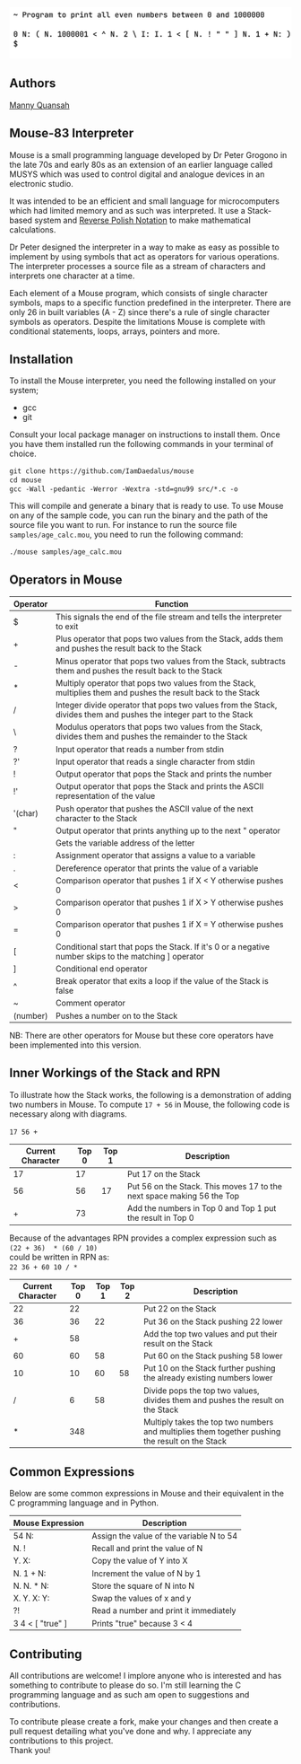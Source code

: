 ![plot](./assets/banner.png)

## Authors
[Manny Quansah](https://www.linkedin.com/in/IamDaedalus)

## Mouse-83 Interpreter
Mouse is a small programming language developed by Dr Peter Grogono in the late
70s and early 80s as an extension of an earlier language called MUSYS which was
used to control digital and analogue devices in an electronic studio.  

It was intended to be an efficient and small language for microcomputers which
had limited memory and as such was interpreted. It use a Stack-based system and
[Reverse Polish Notation](https://en.wikipedia.org/wiki/Reverse_Polish_notation) to make mathematical calculations.  

Dr Peter designed the interpreter in a way to make as easy as possible to implement
by using symbols that act as operators for various operations. The interpreter
processes a source file as a stream of characters and interprets one character at
a time.  

Each element of a Mouse program, which consists of single character symbols, maps
to a specific function predefined in the interpreter. There are only 26 in built
variables (A - Z) since there's a rule of single character symbols as operators.
Despite the limitations Mouse is complete with conditional statements, loops,
arrays, pointers and more.


## Installation
To install the Mouse interpreter, you need the following installed on your system;  
* gcc
* git

Consult your local package manager on instructions to install them. Once you have
them installed run the following commands in your terminal of choice.

```
git clone https://github.com/IamDaedalus/mouse
cd mouse
gcc -Wall -pedantic -Werror -Wextra -std=gnu99 src/*.c -o
```

This will compile and generate a binary that is ready to use.
To use Mouse on any of the sample code, you can run the binary and the path of the
source file you want to run. For instance to run the source file ``samples/age_calc.mou``,
you need to run the following command:

```
./mouse samples/age_calc.mou
```


## Operators in Mouse
| Operator | Function                                                                                                           |
| -------- | ------------------------------------------------------------------------------------------------------------------ |
| $        | This signals the end of the file stream and tells the interpreter to exit                                          |
| +        | Plus operator that pops two values from the Stack, adds them and pushes the result back to the Stack               |
| -        | Minus operator that pops two values from the Stack, subtracts them and pushes the result back to the Stack         |
| *        | Multiply operator that pops two values from the Stack, multiplies them and pushes the result back to the Stack     |
| /        | Integer divide operator that pops two values from the Stack, divides them and pushes the integer part to the Stack |
| \        | Modulus operators that pops two values from the Stack, divides them and pushes the remainder to the Stack          |
| ?        | Input operator that reads a number from stdin                                                                      |
| ?'       | Input operator that reads a single character from stdin                                                            |
| !        | Output operator that pops the Stack and prints the number                                                          |
| !'       | Output operator that pops the Stack and prints the ASCII representation of the value                               |
| '(char)  | Push operator that pushes the ASCII value of the next character to the Stack                                       |
| "        | Output operator that prints anything up to the next " operator                                                     |
| <letter> | Gets the variable address of the letter                                                                            |
| :        | Assignment operator that assigns a value to a variable                                                             |
| .        | Dereference operator that prints the value of a variable                                                           |
| <        | Comparison operator that pushes 1 if X < Y otherwise pushes 0                                                      |
| >        | Comparison operator that pushes 1 if X > Y otherwise pushes 0                                                      |
| =        | Comparison operator that pushes 1 if X = Y otherwise pushes 0                                                      |
| [        | Conditional start that pops the Stack. If it's 0 or a negative number skips to the matching ] operator             |
| ]        | Conditional end operator                                                                                           |
| ^        | Break operator that exits a loop if the value of the Stack is false                                                |
| ~        | Comment operator                                                                                                   |
| (number) | Pushes a number on to the Stack                                                                                    |

NB: There are other operators for Mouse but these core operators have been implemented into this version.


## Inner Workings of the Stack and RPN
To illustrate how the Stack works, the following is a demonstration of adding two numbers
in Mouse. To compute ``17 + 56`` in Mouse, the following code is necessary along with
diagrams.

`` 17 56 + ``

| Current Character | Top 0 | Top 1 | Description                                                            |
| ----------------- | ----- | ----- | ---------------------------------------------------------------------- |
| 17                | 17    |       | Put 17 on the Stack                                                    |
| 56                | 56    | 17    | Put 56 on the Stack. This moves 17 to the next space making 56 the Top |
| +                 | 73    |       | Add the numbers in Top 0 and Top 1 put the result in Top 0             |

   
Because of the advantages RPN provides a complex expression such as  
``(22 + 36)  * (60 / 10)``  
could be written in RPN as:  
``22 36 + 60 10 / *``

| Current Character | Top 0 | Top 1 | Top 2 | Description                                                                                     |
| ----------------- | ----- | ----- | ----- | ----------------------------------------------------------------------------------------------- |
| 22                | 22    |       |       | Put 22 on the Stack                                                                             |
| 36                | 36    | 22    |       | Put 36 on the Stack pushing 22 lower                                                            |
| +                 | 58    |       |       | Add the top two values and put their result on the Stack                                        |
| 60                | 60    | 58    |       | Put 60 on the Stack pushing 58 lower                                                            |
| 10                | 10    | 60    | 58    | Put 10 on the Stack further pushing the already existing numbers lower                          |
| /                 | 6     | 58    |       | Divide pops the top two values, divides them and pushes the result on the Stack                 |
| *                 | 348   |       |       | Multiply takes the top two numbers and multiplies them together pushing the result on the Stack |


## Common Expressions
Below are some common expressions in Mouse and their equivalent in the C programming
language and in Python.  

| Mouse Expression | Description                                  |
| ---------------- | ---------------------------------------- |
| 54 N:            | Assign the value of the variable N to 54 |
| N. !             | Recall and print the value of N          |
| Y. X:            | Copy the value of Y into X               |
| N. 1 + N:        | Increment the value of N by 1            |
| N. N. * N:       | Store the square of N into N             |
| X. Y. X: Y:      | Swap the values of x and y               |
| ?!               | Read a number and print it immediately   |
| 3 4 < [ "true" ] | Prints "true" because 3 < 4              |


## Contributing
All contributions are welcome! I implore anyone who is interested and has something to
contribute to please do so. I'm still learning the C programming language and as such
am open to suggestions and contributions.

To contribute please create a fork, make your changes and then create a pull request
detailing what you've done and why. I appreciate any contributions to this project.  
Thank you!
